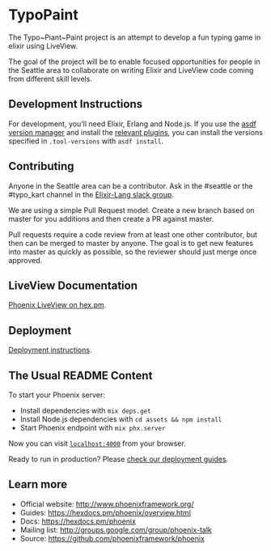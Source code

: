 # TypoPaint

The Typo~Piant~Paint project is an attempt to develop a fun typing game in elixir using LiveView.

The goal of the project will be to enable focused opportunities for people in the Seattle area to collaborate on writing Elixir and LiveView code coming from different skill levels.

## Development Instructions

For development, you'll need Elixir, Erlang and Node.js. If you use the [asdf version manager](https://github.com/asdf-vm/asdf) and install the [relevant plugins](https://asdf-vm.com/#/plugins-all?id=plugin-list), you can install the versions specified in `.tool-versions` with `asdf install`.

## Contributing

Anyone in the Seattle area can be a contributor. Ask in the #seattle or the #typo_kart channel in the [Elixir-Lang slack group](https://elixir-slackin.herokuapp.com/).

We are using a simple Pull Request model. Create a new branch based on master for you additions and then create a PR against master.

Pull requests require a code review from at least one other contributor, but then can be merged to master by anyone. The goal is to get new features into master as quickly as possible, so the reviewer should just merge once approved.

## LiveView Documentation

[Phoenix LiveView on hex.pm](https://hexdocs.pm/phoenix_live_view/Phoenix.LiveView.html).

## Deployment

[Deployment instructions](DEPLOYMENT.md).

## The Usual README Content

To start your Phoenix server:

  * Install dependencies with `mix deps.get`
  * Install Node.js dependencies with `cd assets && npm install`
  * Start Phoenix endpoint with `mix phx.server`

Now you can visit [`localhost:4000`](http://localhost:4000) from your browser.

Ready to run in production? Please [check our deployment guides](https://hexdocs.pm/phoenix/deployment.html).

## Learn more

  * Official website: http://www.phoenixframework.org/
  * Guides: https://hexdocs.pm/phoenix/overview.html
  * Docs: https://hexdocs.pm/phoenix
  * Mailing list: http://groups.google.com/group/phoenix-talk
  * Source: https://github.com/phoenixframework/phoenix
